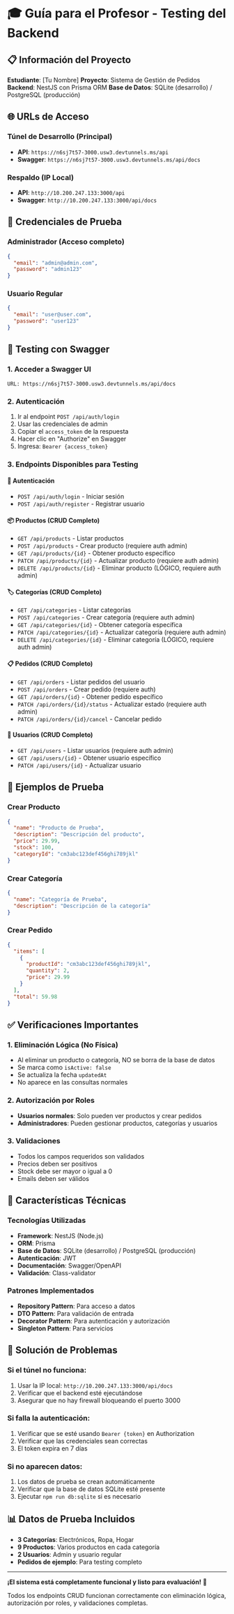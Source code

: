 # 🎓 Guía para el Profesor - Testing del Backend

## 📋 Información del Proyecto

**Estudiante**: [Tu Nombre]
**Proyecto**: Sistema de Gestión de Pedidos
**Backend**: NestJS con Prisma ORM
**Base de Datos**: SQLite (desarrollo) / PostgreSQL (producción)

## 🌐 URLs de Acceso

### Túnel de Desarrollo (Principal)
- **API**: `https://n6sj7t57-3000.usw3.devtunnels.ms/api`
- **Swagger**: `https://n6sj7t57-3000.usw3.devtunnels.ms/api/docs`

### Respaldo (IP Local)
- **API**: `http://10.200.247.133:3000/api`
- **Swagger**: `http://10.200.247.133:3000/api/docs`

## 🔐 Credenciales de Prueba

### Administrador (Acceso completo)
```json
{
  "email": "admin@admin.com",
  "password": "admin123"
}
```

### Usuario Regular
```json
{
  "email": "user@user.com",
  "password": "user123"
}
```

## 🧪 Testing con Swagger

### 1. Acceder a Swagger UI
```
URL: https://n6sj7t57-3000.usw3.devtunnels.ms/api/docs
```

### 2. Autenticación
1. Ir al endpoint `POST /api/auth/login`
2. Usar las credenciales de admin
3. Copiar el `access_token` de la respuesta
4. Hacer clic en "Authorize" en Swagger
5. Ingresa: `Bearer {access_token}`

### 3. Endpoints Disponibles para Testing

#### 🔑 Autenticación
- `POST /api/auth/login` - Iniciar sesión
- `POST /api/auth/register` - Registrar usuario

#### 📦 Productos (CRUD Completo)
- `GET /api/products` - Listar productos
- `POST /api/products` - Crear producto (requiere auth admin)
- `GET /api/products/{id}` - Obtener producto específico
- `PATCH /api/products/{id}` - Actualizar producto (requiere auth admin)
- `DELETE /api/products/{id}` - Eliminar producto (LÓGICO, requiere auth admin)

#### 🏷️ Categorías (CRUD Completo)
- `GET /api/categories` - Listar categorías
- `POST /api/categories` - Crear categoría (requiere auth admin)
- `GET /api/categories/{id}` - Obtener categoría específica
- `PATCH /api/categories/{id}` - Actualizar categoría (requiere auth admin)
- `DELETE /api/categories/{id}` - Eliminar categoría (LÓGICO, requiere auth admin)

#### 📋 Pedidos (CRUD Completo)
- `GET /api/orders` - Listar pedidos del usuario
- `POST /api/orders` - Crear pedido (requiere auth)
- `GET /api/orders/{id}` - Obtener pedido específico
- `PATCH /api/orders/{id}/status` - Actualizar estado (requiere auth admin)
- `PATCH /api/orders/{id}/cancel` - Cancelar pedido

#### 👥 Usuarios (CRUD Completo)
- `GET /api/users` - Listar usuarios (requiere auth admin)
- `GET /api/users/{id}` - Obtener usuario específico
- `PATCH /api/users/{id}` - Actualizar usuario

## 📝 Ejemplos de Prueba

### Crear Producto
```json
{
  "name": "Producto de Prueba",
  "description": "Descripción del producto",
  "price": 29.99,
  "stock": 100,
  "categoryId": "cm3abc123def456ghi789jkl"
}
```

### Crear Categoría
```json
{
  "name": "Categoría de Prueba",
  "description": "Descripción de la categoría"
}
```

### Crear Pedido
```json
{
  "items": [
    {
      "productId": "cm3abc123def456ghi789jkl",
      "quantity": 2,
      "price": 29.99
    }
  ],
  "total": 59.98
}
```

## ✅ Verificaciones Importantes

### 1. Eliminación Lógica (No Física)
- Al eliminar un producto o categoría, NO se borra de la base de datos
- Se marca como `isActive: false`
- Se actualiza la fecha `updatedAt`
- No aparece en las consultas normales

### 2. Autorización por Roles
- **Usuarios normales**: Solo pueden ver productos y crear pedidos
- **Administradores**: Pueden gestionar productos, categorías y usuarios

### 3. Validaciones
- Todos los campos requeridos son validados
- Precios deben ser positivos
- Stock debe ser mayor o igual a 0
- Emails deben ser válidos

## 🔧 Características Técnicas

### Tecnologías Utilizadas
- **Framework**: NestJS (Node.js)
- **ORM**: Prisma
- **Base de Datos**: SQLite (desarrollo) / PostgreSQL (producción)
- **Autenticación**: JWT
- **Documentación**: Swagger/OpenAPI
- **Validación**: Class-validator

### Patrones Implementados
- **Repository Pattern**: Para acceso a datos
- **DTO Pattern**: Para validación de entrada
- **Decorator Pattern**: Para autenticación y autorización
- **Singleton Pattern**: Para servicios

## 🚨 Solución de Problemas

### Si el túnel no funciona:
1. Usar la IP local: `http://10.200.247.133:3000/api/docs`
2. Verificar que el backend esté ejecutándose
3. Asegurar que no hay firewall bloqueando el puerto 3000

### Si falla la autenticación:
1. Verificar que se esté usando `Bearer {token}` en Authorization
2. Verificar que las credenciales sean correctas
3. El token expira en 7 días

### Si no aparecen datos:
1. Los datos de prueba se crean automáticamente
2. Verificar que la base de datos SQLite esté presente
3. Ejecutar `npm run db:sqlite` si es necesario

## 📊 Datos de Prueba Incluidos

- **3 Categorías**: Electrónicos, Ropa, Hogar
- **9 Productos**: Varios productos en cada categoría
- **2 Usuarios**: Admin y usuario regular
- **Pedidos de ejemplo**: Para testing completo

---

**¡El sistema está completamente funcional y listo para evaluación!** 🚀

Todos los endpoints CRUD funcionan correctamente con eliminación lógica, autorización por roles, y validaciones completas.
